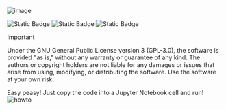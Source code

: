 ![image](https://github.com/user-attachments/assets/fb291357-6ebd-48ca-99ec-3f127efb9d91)

![Static Badge](https://img.shields.io/badge/License-GPL--3.0-yellow)
![Static Badge](https://img.shields.io/badge/Language-Python-blue)
![Static Badge](https://img.shields.io/badge/Status-Ready-Green)

> [!Important]
> Under the GNU General Public License version 3 (GPL-3.0), the software is provided "as is," without any warranty or guarantee of any kind. The authors or copyright holders are not liable for any damages or issues that arise from using, modifying, or distributing the software. Use the software at your own risk.

Easy peasy! Just copy the code into a Jupyter Notebook cell and run!
![howto](https://github.com/user-attachments/assets/a234c9cc-ed33-484f-8d07-b37662ad9b61)
